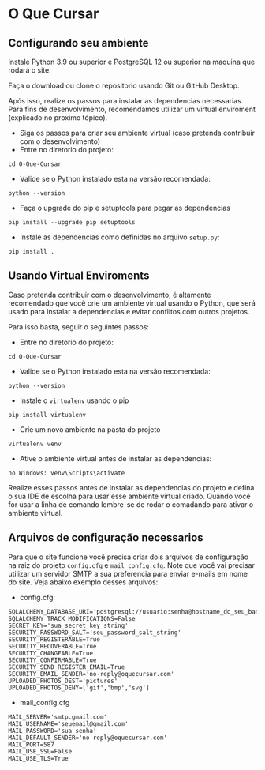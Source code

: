 # O Que Cursar

## Configurando seu ambiente

Instale Python 3.9 ou superior  e PostgreSQL 12 ou superior na maquina que rodará o site.

Faça o download ou clone o repositorio usando Git ou GitHub Desktop.

Após isso, realize os passos para instalar as dependencias necessarias. Para fins de desenvolvimento, recomendamos utilizar um virtual enviroment (explicado no proximo tópico).

- Siga os passos para criar seu ambiente virtual (caso pretenda contribuir com o desenvolvimento)
- Entre no diretorio do projeto:
```
cd O-Que-Cursar
```
- Valide se o Python instalado esta na versão recomendada:
```
python --version
```
- Faça o upgrade do pip e setuptools para pegar as dependencias
```
pip install --upgrade pip setuptools
```
- Instale as dependencias como definidas no arquivo `setup.py`:
```
pip install .
```

## Usando Virtual Enviroments

Caso pretenda contribuir com o desenvolvimento, é altamente recomendado que você crie um ambiente virtual usando o Python, que será usado para instalar a dependencias e evitar conflitos com outros projetos.

Para isso basta, seguir o seguintes passos:

-  Entre no diretorio do projeto:
```
cd O-Que-Cursar
```
- Valide se o Python instalado esta na versão recomendada:
```
python --version
```
- Instale o `virtualenv` usando o pip
```
pip install virtualenv
```
- Crie um novo ambiente na pasta do projeto
```
virtualenv venv
```
- Ative o ambiente virtual antes de instalar as dependencias:
```
no Windows: venv\Scripts\activate
```

Realize esses passos antes de instalar as dependencias do projeto e defina o sua IDE de escolha para usar esse ambiente virtual criado. Quando você for usar a linha de comando lembre-se de rodar o comadando para ativar o ambiente virtual.

## Arquivos de configuração necessarios

Para que o site funcione você precisa criar dois arquivos de configuração na raiz do projeto `config.cfg` e `mail_config.cfg`. Note que você vai precisar utilizar um servidor SMTP a sua preferencia para enviar e-mails em nome do site. Veja abaixo exemplo desses arquivos:

- config.cfg:
```
SQLALCHEMY_DATABASE_URI='postgresql://usuario:senha@hostname_do_seu_banco/nome_do_banco'
SQLALCHEMY_TRACK_MODIFICATIONS=False
SECRET_KEY='sua_secret_key_string'
SECURITY_PASSWORD_SALT='seu_password_salt_string'
SECURITY_REGISTERABLE=True
SECURITY_RECOVERABLE=True
SECURITY_CHANGEABLE=True
SECURITY_CONFIRMABLE=True
SECURITY_SEND_REGISTER_EMAIL=True
SECURITY_EMAIL_SENDER='no-reply@oquecursar.com'
UPLOADED_PHOTOS_DEST='pictures'
UPLOADED_PHOTOS_DENY=['gif','bmp','svg']
```

- mail_config.cfg
```
MAIL_SERVER='smtp.gmail.com'
MAIL_USERNAME='seuemail@gmail.com'
MAIL_PASSWORD='sua_senha'
MAIL_DEFAULT_SENDER='no-reply@oquecursar.com'
MAIL_PORT=587
MAIL_USE_SSL=False
MAIL_USE_TLS=True
```